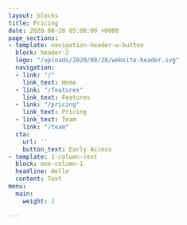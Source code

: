 ```yaml
---
layout: blocks
title: Pricing
date: 2020-08-28 05:00:00 +0000
page_sections:
- template: navigation-header-w-button
  block: header-2
  logo: "/uploads/2020/08/28/website-header.svg"
  navigation:
  - link: "/"
    link_text: Home
  - link: "/features"
    link_text: Features
  - link: "/pricing"
    link_text: Pricing
  - link_text: Team
    link: "/team"
  cta:
    url: ''
    button_text: Early Access
- template: 1-column-text
  block: one-column-1
  headline: Hello
  content: Text
menu:
  main:
    weight: 2

---
```

